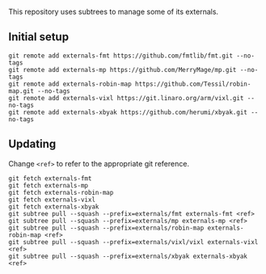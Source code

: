 This repository uses subtrees to manage some of its externals.

## Initial setup

```
git remote add externals-fmt https://github.com/fmtlib/fmt.git --no-tags
git remote add externals-mp https://github.com/MerryMage/mp.git --no-tags
git remote add externals-robin-map https://github.com/Tessil/robin-map.git --no-tags
git remote add externals-vixl https://git.linaro.org/arm/vixl.git --no-tags
git remote add externals-xbyak https://github.com/herumi/xbyak.git --no-tags
```

## Updating

Change `<ref>` to refer to the appropriate git reference.

```
git fetch externals-fmt
git fetch externals-mp
git fetch externals-robin-map
git fetch externals-vixl
git fetch externals-xbyak
git subtree pull --squash --prefix=externals/fmt externals-fmt <ref>
git subtree pull --squash --prefix=externals/mp externals-mp <ref>
git subtree pull --squash --prefix=externals/robin-map externals-robin-map <ref>
git subtree pull --squash --prefix=externals/vixl/vixl externals-vixl <ref>
git subtree pull --squash --prefix=externals/xbyak externals-xbyak <ref>
```
